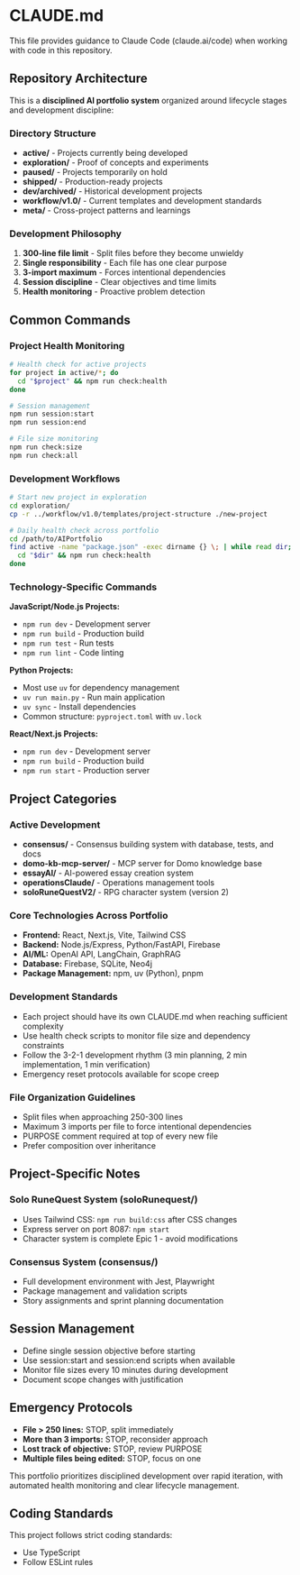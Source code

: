 # CLAUDE.md

This file provides guidance to Claude Code (claude.ai/code) when working with code in this repository.

## Repository Architecture

This is a **disciplined AI portfolio system** organized around lifecycle stages and development discipline:

### Directory Structure
- **active/** - Projects currently being developed
- **exploration/** - Proof of concepts and experiments  
- **paused/** - Projects temporarily on hold
- **shipped/** - Production-ready projects
- **dev/archived/** - Historical development projects
- **workflow/v1.0/** - Current templates and development standards
- **meta/** - Cross-project patterns and learnings

### Development Philosophy
1. **300-line file limit** - Split files before they become unwieldy
2. **Single responsibility** - Each file has one clear purpose
3. **3-import maximum** - Forces intentional dependencies
4. **Session discipline** - Clear objectives and time limits
5. **Health monitoring** - Proactive problem detection

## Common Commands

### Project Health Monitoring
```bash
# Health check for active projects
for project in active/*; do
  cd "$project" && npm run check:health
done

# Session management
npm run session:start
npm run session:end

# File size monitoring
npm run check:size
npm run check:all
```

### Development Workflows
```bash
# Start new project in exploration
cd exploration/
cp -r ../workflow/v1.0/templates/project-structure ./new-project

# Daily health check across portfolio
cd /path/to/AIPortfolio
find active -name "package.json" -exec dirname {} \; | while read dir; do
  cd "$dir" && npm run check:health
done
```

### Technology-Specific Commands

**JavaScript/Node.js Projects:**
- `npm run dev` - Development server
- `npm run build` - Production build
- `npm run test` - Run tests
- `npm run lint` - Code linting

**Python Projects:**
- Most use `uv` for dependency management
- `uv run main.py` - Run main application
- `uv sync` - Install dependencies
- Common structure: `pyproject.toml` with `uv.lock`

**React/Next.js Projects:**
- `npm run dev` - Development server
- `npm run build` - Production build
- `npm run start` - Production server

## Project Categories

### Active Development
- **consensus/** - Consensus building system with database, tests, and docs
- **domo-kb-mcp-server/** - MCP server for Domo knowledge base
- **essayAI/** - AI-powered essay creation system
- **operationsClaude/** - Operations management tools
- **soloRuneQuestV2/** - RPG character system (version 2)

### Core Technologies Across Portfolio
- **Frontend:** React, Next.js, Vite, Tailwind CSS
- **Backend:** Node.js/Express, Python/FastAPI, Firebase
- **AI/ML:** OpenAI API, LangChain, GraphRAG
- **Database:** Firebase, SQLite, Neo4j
- **Package Management:** npm, uv (Python), pnpm

### Development Standards
- Each project should have its own CLAUDE.md when reaching sufficient complexity
- Use health check scripts to monitor file size and dependency constraints
- Follow the 3-2-1 development rhythm (3 min planning, 2 min implementation, 1 min verification)
- Emergency reset protocols available for scope creep

### File Organization Guidelines
- Split files when approaching 250-300 lines
- Maximum 3 imports per file to force intentional dependencies
- PURPOSE comment required at top of every new file
- Prefer composition over inheritance

## Project-Specific Notes

### Solo RuneQuest System (soloRunequest/)
- Uses Tailwind CSS: `npm run build:css` after CSS changes
- Express server on port 8087: `npm start`
- Character system is complete Epic 1 - avoid modifications

### Consensus System (consensus/)
- Full development environment with Jest, Playwright
- Package management and validation scripts
- Story assignments and sprint planning documentation

## Session Management
- Define single session objective before starting
- Use session:start and session:end scripts when available
- Monitor file sizes every 10 minutes during development
- Document scope changes with justification

## Emergency Protocols
- **File > 250 lines:** STOP, split immediately
- **More than 3 imports:** STOP, reconsider approach
- **Lost track of objective:** STOP, review PURPOSE
- **Multiple files being edited:** STOP, focus on one

This portfolio prioritizes disciplined development over rapid iteration, with automated health monitoring and clear lifecycle management.
<!-- TEMPLATE:coding-standards -->
## Coding Standards
This project follows strict coding standards:
- Use TypeScript
- Follow ESLint rules
<!-- /TEMPLATE:coding-standards -->
